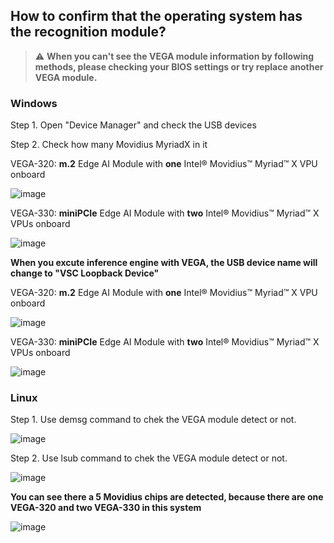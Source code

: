 ## How to confirm that the operating system has the recognition module?

> :warning: **When you can't see the VEGA module information by following methods, please checking your BIOS settings or try replace another VEGA module.** 

### Windows 

Step 1. Open "Device Manager" and check the USB devices

Step 2. Check how many Movidius MyriadX in it

VEGA-320: **m.2** Edge AI Module with **one** Intel® Movidius™ Myriad™ X VPU onboard

![image](https://github.com/ADVANTECH-EIoT/VEGA_Workshop/blob/master/photos/status_1.png)

VEGA-330: **miniPCIe** Edge AI Module with **two** Intel® Movidius™ Myriad™ X VPUs onboard

![image](https://github.com/ADVANTECH-EIoT/VEGA_Workshop/blob/master/photos/status_4.png)

**When you excute inference engine with VEGA, the USB device name will change to "VSC Loopback Device"**

VEGA-320: **m.2** Edge AI Module with **one** Intel® Movidius™ Myriad™ X VPU onboard

![image](https://github.com/ADVANTECH-EIoT/VEGA_Workshop/blob/master/photos/status_3.png)

VEGA-330: **miniPCIe** Edge AI Module with **two** Intel® Movidius™ Myriad™ X VPUs onboard

![image](https://github.com/ADVANTECH-EIoT/VEGA_Workshop/blob/master/photos/status_2.png)

### Linux

Step 1. Use demsg command to chek the VEGA module detect or not.

![image](https://github.com/ADVANTECH-EIoT/VEGA_Workshop/blob/master/photos/status_6.png)

Step 2. Use lsub command to chek the VEGA module detect or not.

![image](https://github.com/ADVANTECH-EIoT/VEGA_Workshop/blob/master/photos/stauts_7.png)

**You can see there a 5 Movidius chips are detected, because there are one VEGA-320 and two VEGA-330 in this system**

![image](https://github.com/ADVANTECH-EIoT/VEGA_Workshop/blob/master/photos/stauts_8.png)
